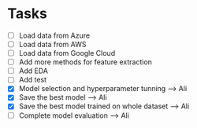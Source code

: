 # Tasks
- [ ] Load data from Azure
- [ ] Load data from AWS
- [ ] Load data from Google Cloud
- [ ] Add more methods for feature extraction
- [ ] Add EDA
- [ ] Add test
- [x] Model selection and hyperparameter tunning --> Ali
- [x] Save the best model --> Ali
- [x] Save the best model trained on whole dataset --> Ali
- [ ] Complete model evaluation --> Ali
